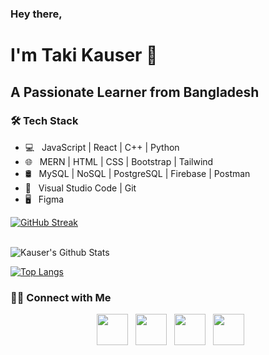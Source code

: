 ### Hey there,

<!--
**TakiKauser/TakiKauser** is a ✨ _special_ ✨ repository because its `README.md` (this file) appears on your GitHub profile.

Here are some ideas to get you started:

- 🔭 I’m currently working on ...
- 🌱 I’m currently learning ...
- 👯 I’m looking to collaborate on ...
- 🤔 I’m looking for help with ...
- 💬 Ask me about ...
- 📫 How to reach me: ...
- 😄 Pronouns: ...
- ⚡ Fun fact: ...
-->

<h1> I'm Taki Kauser 👋 </h1>
<h2> A Passionate Learner from Bangladesh </h2>

<h3>🛠 Tech Stack</h3>

- 💻 &nbsp; JavaScript | React | C++ | Python  
- 🌐 &nbsp; MERN | HTML | CSS | Bootstrap | Tailwind 
- 🛢 &nbsp; MySQL | NoSQL | PostgreSQL | Firebase | Postman
- 🔧 &nbsp; Visual Studio Code | Git
- 🖥 &nbsp; Figma


[![GitHub Streak](https://github-readme-streak-stats.herokuapp.com?user=TakiKauser&theme=submarine-flowers&border_radius=5&fire=DD701B)](https://git.io/streak-stats)

<br>

<img align="center" src="https://github-readme-stats.vercel.app/api?username=TakiKauser&include_all_commits=true&count_private=true&show_icons=true&line_height=20&title_color=7A7ADB&icon_color=2234AE&text_color=D3D3D3&bg_color=0,000000,130F40" alt="Kauser's Github Stats">

</br>



[![Top Langs](https://github-readme-stats.vercel.app/api/top-langs/?username=TakiKauser&layout=compact&title_color=7A7ADB&text_color=D3D3D3&bg_color=0,000000,130F40)](https://github.com/TakiKauser/github-readme-stats)




<h3> 🤝🏻 Connect with Me </h3>

<p align="center">
&nbsp; <a href="https://twitter.com/taki_kauser" target="_blank" rel="noopener noreferrer"><img src="https://img.icons8.com/plasticine/100/000000/twitter.png" width="50" /></a>  
&nbsp; <a href="https://www.instagram.com/taki_kauser/" target="_blank" rel="noopener noreferrer"><img src="https://img.icons8.com/plasticine/100/000000/instagram-new.png" width="50" /></a>  
&nbsp; <a href="https://www.linkedin.com/in/taki-kauser/" target="_blank" rel="noopener noreferrer"><img src="https://img.icons8.com/plasticine/100/000000/linkedin.png" width="50" /></a>
&nbsp; <a href="mailto:takikauser@gmail.com" target="_blank" rel="noopener noreferrer"><img src="https://img.icons8.com/plasticine/100/000000/gmail.png"  width="50" /></a>
</p>
